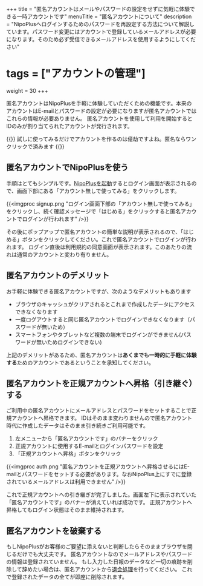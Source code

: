 +++
title = "匿名アカウントはメールやパスワードの設定をせずに気軽に体験できる一時アカウントです"
menuTitle = "匿名アカウントについて"
description = "NipoPlusへログインするためのパスワードを再設定する方法について解説しています。パスワード変更にはアカウントで登録しているメールアドレスが必要になります。そのため必ず受信できるメールアドレスを使用するようにしてください"
# tags = ["アカウントの管理"]
weight = 30
+++

匿名アカウントはNipoPlusを手軽に体験していただくための機能です。本来のアカウントはE-mailとパスワードの設定が必要になりますが匿名アカウントではこれらの情報が必要ありません。
匿名アカウントを使用して利用を開始するとIDのみが割り当てられたアカウントが発行されます。

{{<alice pos="right" icon="ok">}}
試しに使ってみるだけでアカウントを作るのは億劫ですよね。匿名ならワンクリックで済みます
{{</alice>}}

## 匿名アカウントでNipoPlusを使う

手順はとてもシンプルです。[NipoPlusを起動](https://nipo-plus.web.app/)するとログイン画面が表示されるので、画面下部にある「アカウント無しで使ってみる」をクリックします。

{{<imgproc signup.png "ログイン画面下部の「アカウント無しで使ってみる」をクリックし、続く確認メッセージで「はじめる」をクリックすると匿名アカウントでログインが行われます" />}}

その後にポップアップで匿名アカウントの簡単な説明が表示されるので、「はじめる」ボタンをクリックしてください。これで匿名アカウントでログインが行われます。
ログイン直後は利用規約の同意画面が表示されます。このあたりの流れは通常のアカウントと変わり有りません。

## 匿名アカウントのデメリット

お手軽に体験できる匿名アカウントですが、次のようなデメリットもあります

- ブラウザのキャッシュがクリアされるとこれまで作成したデータにアクセスできなくなります
- 一度ログアウトすると同じ匿名アカウントでログインできなくなります（パスワードが無いため）
- スマートフォンやタブレットなど複数の端末でログインができません(パスワードが無いためログインできない)

上記のデメリットがあるため、匿名アカウントは**あくまでも一時的に手軽に体験する**ためのアカウントであるということを承知してください。

## 匿名アカウントを正規アカウントへ昇格（引き継ぐ）する

ご利用中の匿名アカウントにメールアドレスとパスワードをセットすることで正規アカウントへ昇格できます。
IDはそのまま変わりませんので匿名アカウント時代に作成したデータはそのまま引き続きご利用可能です。

1. 左メニューから「匿名アカウントです」のバナーをクリック
1. 正規アカウントに使用するE-mailとログインパスワードを設定
1. 「正規アカウントへ昇格」ボタンをクリック

{{<imgproc auth.png "匿名アカウントを正規アカウントへ昇格させるにはE-mailとパスワードをセットする必要があります。なおNipoPlus上にすでに登録されているメールアドレスは利用できません" />}}

これで正規アカウントへの引き継ぎが完了しました。画面左下に表示されていた「匿名アカウントです」のバナーが消えていれば成功です。
正規アカウントへ昇格してもログイン状態はそのまま維持されます。

## 匿名アカウントを破棄する

もしNipoPlusがお客様のご要望に添えないと判断したらそのままブラウザを閉じるだけでも大丈夫です。
匿名アカウントなのでメールアドレスやパスワードの情報は登録されていません。
もし入力した日報のデータなど一切の痕跡を削除して辞めたい場合は、匿名アカウントから[退会処理](/remove/org/)を行ってください。
これで登録されたデータの全てが即座に削除されます。
